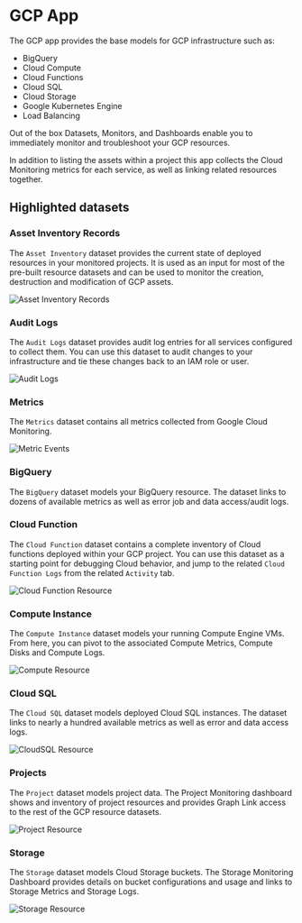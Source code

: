 # GCP App

The GCP app provides the base models for GCP infrastructure such as:

- BigQuery
- Cloud Compute
- Cloud Functions
- Cloud SQL
- Cloud Storage
- Google Kubernetes Engine
- Load Balancing

  
Out of the box Datasets, Monitors, and Dashboards enable you to immediately monitor and troubleshoot your GCP resources.

In addition to listing the assets within a project this app collects the Cloud Monitoring metrics for each service, as well as linking related resources together.

## Highlighted datasets

### Asset Inventory Records
The `Asset Inventory` dataset provides the current state of deployed resources in your monitored projects.  It is used as an input for most of the pre-built resource datasets and can be used to monitor the creation, destruction and modification of GCP assets.

![Asset Inventory Records](https://assets.observeinc.com/icons/apps/terraform-observe-google/Asset-Inventory-Events.png "Asset Inventory Records")
### Audit Logs

The `Audit Logs` dataset provides audit log entries for all services configured to collect them. You can use this dataset to audit changes to your infrastructure and tie these changes back to an IAM role or user.

![Audit Logs](https://assets.observeinc.com/icons/apps/terraform-observe-google/Audit-Log-Events.png "Audit Logs")

### Metrics

The `Metrics` dataset contains all metrics collected from Google Cloud Monitoring.

![Metric Events](https://assets.observeinc.com/icons/apps/terraform-observe-google/Metric-Events.png "Metric Events")

### BigQuery

The `BigQuery` dataset models your BigQuery resource.  The dataset links to dozens of available metrics as well as error job and data access/audit logs.


### Cloud Function

The `Cloud Function` dataset contains a complete inventory of Cloud functions deployed within your GCP project. You can use this dataset as a starting point for debugging Cloud behavior, and jump to the related `Cloud Function Logs` from the related `Activity` tab.

![Cloud Function Resource](https://assets.observeinc.com/icons/apps/terraform-observe-google/Cloud-Function-Resource.png "Cloud Function Resource")

### Compute Instance

The `Compute Instance` dataset models your running Compute Engine VMs. From here, you can pivot to the associated Compute Metrics, Compute Disks and Compute Logs.

![Compute Resource](https://assets.observeinc.com/icons/apps/terraform-observe-google/Cloud-Compute-Resource.png "Compute Resource")

### Cloud SQL

The `Cloud SQL` dataset models deployed Cloud SQL instances.  The dataset links to nearly a hundred available metrics as well as error and data access logs.

![CloudSQL Resource](https://assets.observeinc.com/icons/apps/terraform-observe-google/CloudSQL-Resource.png "CloudSQL Resource")

### Projects

The `Project` dataset models project data.  The Project Monitoring dashboard shows and inventory of project resources and provides Graph Link access to the rest of the GCP resource datasets.

![Project Resource](https://assets.observeinc.com/icons/apps/terraform-observe-google/Project-Resource.png "Project Resource")

### Storage

The `Storage` dataset models Cloud Storage buckets.  The Storage Monitoring Dashboard provides details on bucket configurations and usage and links to Storage Metrics and Storage Logs.

![Storage Resource](https://assets.observeinc.com/icons/apps/terraform-observe-google/Storage-Resource.png "Storage Resource")


